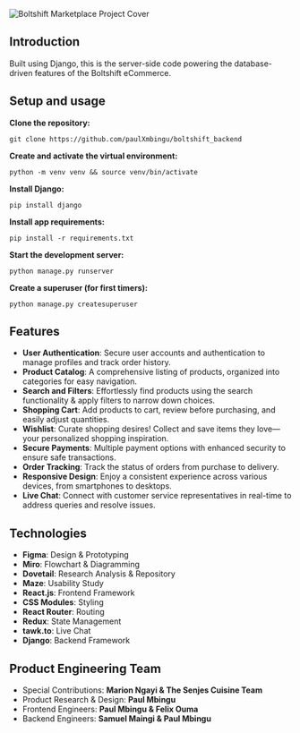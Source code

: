 ![Boltshift Marketplace Project Cover](https://res.cloudinary.com/excit3/image/upload/v1721684091/Boltshift%20Branding/Github_Front-end_Codebase_File_Cover_doqfbz.png)

## Introduction
Built using Django, this is the server-side code powering the database-driven features of the Boltshift eCommerce.

## Setup and usage

**Clone the repository:**
   ```
   git clone https://github.com/paulXmbingu/boltshift_backend
   ```

**Create and activate the virtual environment:**
   ```
   python -m venv venv && source venv/bin/activate
   ```
   
**Install Django:**
   ```
   pip install django
   ```
   
**Install app requirements:**
   ```
   pip install -r requirements.txt
   ```
   
**Start the development server:**
   ```
   python manage.py runserver
   ```

**Create a superuser (for first timers):**
   ```
   python manage.py createsuperuser
   ```

## Features
- **User Authentication**: Secure user accounts and authentication to manage profiles and track order history.
- **Product Catalog**: A comprehensive listing of products, organized into categories for easy navigation.
- **Search and Filters**: Effortlessly find products using the search functionality & apply filters to narrow down choices.
- **Shopping Cart**: Add products to cart, review before purchasing, and easily adjust quantities.
- **Wishlist**: Curate shopping desires! Collect and save items they love—your personalized shopping inspiration.
- **Secure Payments**: Multiple payment options with enhanced security to ensure safe transactions.
- **Order Tracking**: Track the status of orders from purchase to delivery.
- **Responsive Design**: Enjoy a consistent experience across various devices, from smartphones to desktops.
- **Live Chat**: Connect with customer service representatives in real-time to address queries and resolve issues.

## Technologies
- **Figma**: Design & Prototyping
- **Miro**: Flowchart & Diagramming
- **Dovetail**: Research Analysis & Repository
- **Maze**: Usability Study
- **React.js**: Frontend Framework
- **CSS Modules**: Styling
- **React Router**: Routing
- **Redux**: State Management
- **tawk.to**: Live Chat
- **Django**: Backend Framework

## Product Engineering Team
- Special Contributions: **Marion Ngayi & The Senjes Cuisine Team**
- Product Research & Design: **Paul Mbingu**
- Frontend Engineers: **Paul Mbingu & Felix Ouma**
- Backend Engineers: **Samuel Maingi & Paul Mbingu**

